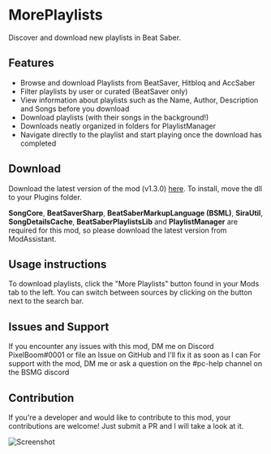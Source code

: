 # MorePlaylists
Discover and download new playlists in Beat Saber.

## Features
- Browse and download Playlists from BeatSaver, Hitbloq and AccSaber
- Filter playlists by user or curated (BeatSaver only)
- View information about playlists such as the Name, Author, Description and Songs before you download
- Download playlists (with their songs in the background!)
- Downloads neatly organized in folders for PlaylistManager
- Navigate directly to the playlist and start playing once the download has completed

## Download
Download the latest version of the mod (v1.3.0) [here](https://github.com/rithik-b/MorePlaylists/releases/tag/2.0.0 "here").
To install, move the dll to your Plugins folder.

**SongCore**, **BeatSaverSharp**, **BeatSaberMarkupLanguage (BSML)**, **SiraUtil**, **SongDetailsCache**, **BeatSaberPlaylistsLib** and **PlaylistManager** are required for this mod, so please download the latest version from ModAssistant.

## Usage instructions
To download playlists, click the "More Playlists" button found in your Mods tab to the left. You can switch between sources by clicking on the button next to the search bar.

## Issues and Support
If you encounter any issues with this mod, DM me on Discord PixelBoom#0001 or file an Issue on GitHub and I'll fix it as soon as I can For support with the mod, DM me or ask a question on the #pc-help channel on the BSMG discord

## Contribution
If you're a developer and would like to contribute to this mod, your contributions are welcome! Just submit a PR and I will take a look at it.

![Screenshot](https://i.imgur.com/Evcqmzu.png)
